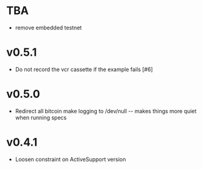 # TBA

- remove embedded testnet

# v0.5.1

- Do not record the vcr cassette if the example fails [#6]

# v0.5.0

- Redirect all bitcoin make logging to /dev/null -- makes things more quiet when running specs

# v0.4.1

- Loosen constraint on ActiveSupport version
